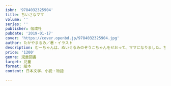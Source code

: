 ```yaml
---
isbn: '9784032325904'
title: ちいさなママ
volume: ''
series: ''
publisher: 偕成社
pubdate: '2019-01-17'
cover: 'https://cover.openbd.jp/9784032325904.jpg'
author: たかやまるみ／著・イラスト
description: むーちゃんは、ぬいぐるみのぞうこちゃんをせおって、ママになりました。ちいさなママは、いろんなお店におでかけします。
price: '1200'
genre: 児童図書
target: 児童
format: 絵本
content: 日本文学、小説・物語

---
```


